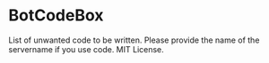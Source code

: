 # BotCodeBox
List of unwanted code to be written. Please provide the name of the servername if you use code. MIT License.
